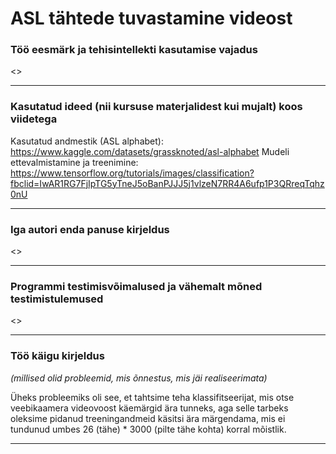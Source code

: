 # ASL tähtede tuvastamine videost

### Töö eesmärk ja tehisintellekti kasutamise vajadus

<>

---

### Kasutatud ideed (nii kursuse materjalidest kui mujalt) koos viidetega

Kasutatud andmestik (ASL alphabet): https://www.kaggle.com/datasets/grassknoted/asl-alphabet
Mudeli ettevalmistamine ja treenimine: https://www.tensorflow.org/tutorials/images/classification?fbclid=IwAR1RG7FjIpTG5yTneJ5oBanPJJJ5j1vlzeN7RR4A6ufp1P3QRreqTqhz0nU

---

### Iga autori enda panuse kirjeldus

<>

---

### Programmi testimisvõimalused ja vähemalt mõned testimistulemused

<>

---

### Töö käigu kirjeldus
*(millised olid probleemid, mis õnnestus, mis jäi realiseerimata)*

Üheks probleemiks oli see, et tahtsime teha klassifitseerijat, mis otse veebikaamera videovoost käemärgid ära tunneks, aga selle tarbeks oleksime pidanud treeningandmeid käsitsi ära märgendama, mis ei tundunud umbes 26 (tähe) * 3000 (pilte tähe kohta) korral mõistlik.

---